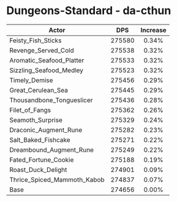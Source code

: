 # Dungeons-Standard - da-cthun
| Actor | DPS | Increase |
|---|:---:|:---:|
|Feisty_Fish_Sticks|275580|0.34%|
|Revenge_Served_Cold|275538|0.32%|
|Aromatic_Seafood_Platter|275533|0.32%|
|Sizzling_Seafood_Medley|275523|0.32%|
|Timely_Demise|275456|0.29%|
|Great_Cerulean_Sea|275445|0.29%|
|Thousandbone_Tongueslicer|275436|0.28%|
|Filet_of_Fangs|275362|0.26%|
|Seamoth_Surprise|275329|0.24%|
|Draconic_Augment_Rune|275282|0.23%|
|Salt_Baked_Fishcake|275271|0.22%|
|Dreambound_Augment_Rune|275249|0.22%|
|Fated_Fortune_Cookie|275188|0.19%|
|Roast_Duck_Delight|274901|0.09%|
|Thrice_Spiced_Mammoth_Kabob|274837|0.07%|
|Base|274656|0.00%|
